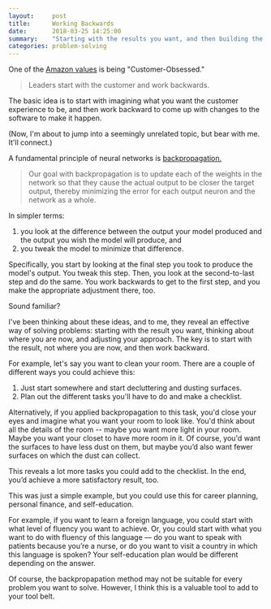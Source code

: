 ```yaml
---
layout:     post
title:      Working Backwards
date:       2018-03-25 14:25:00
summary:    "Starting with the results you want, and then building the path back to your current circumstances"
categories: problem-solving
---
```


One of the [Amazon values](https://www.amazon.jobs/principles) is being "Customer-Obsessed."

> Leaders start with the customer and work backwards.

The basic idea is to start with imagining what you want the customer experience to be, and then work backward to come up with changes to the software to make it happen.

(Now, I'm about to jump into a seemingly unrelated topic, but bear with me. It'll connect.)

A fundamental principle of neural networks is [backpropagation.](https://mattmazur.com/2015/03/17/a-step-by-step-backpropagation-example/)

> Our goal with backpropagation is to update each of the weights in the network so that they cause the actual output to be closer the target output, thereby minimizing the error for each output neuron and the network as a whole.

In simpler terms:

1. you look at the difference between the output your model produced and the output you wish the model will produce, and
2. you tweak the model to minimize that difference.

Specifically, you start by looking at the final step you took to produce the model's output. You tweak this step. Then, you look at the second-to-last step and do the same. You work backwards to get to the first step, and you make the appropriate adjustment there, too.

Sound familiar?

I've been thinking about these ideas, and to me, they reveal an effective way of solving problems: starting with the result you want, thinking about where you are now, and adjusting your approach. The key is to start with the result, not where you are now, and then work backward.

For example, let's say you want to clean your room. There are a couple of different ways you could achieve this:

1. Just start somewhere and start decluttering and dusting surfaces.
2. Plan out the different tasks you'll have to do and make a checklist.

Alternatively, if you applied backpropagation to this task, you'd close your eyes and imagine what you want your room to look like. You'd think about all the details of the room -- maybe you want more light in your room. Maybe you want your closet to have more room in it. Of course, you'd want the surfaces to have less dust on them, but maybe you’d also want fewer surfaces on which the dust can collect.

This reveals a lot more tasks you could add to the checklist. In the end, you’d achieve a more satisfactory result, too.

This was just a simple example, but you could use this for career planning, personal finance, and self-education.

For example, if you want to learn a foreign language, you could start with what level of fluency you want to achieve. Or, you could start with what you want to do with fluency of this language — do you want to speak with patients because you’re a nurse, or do you want to visit a country in which this language is spoken? Your self-education plan would be different depending on the answer.

Of course, the backpropapation method may not be suitable for every problem you want to solve. However, I think this is a valuable tool to add to your tool belt.
